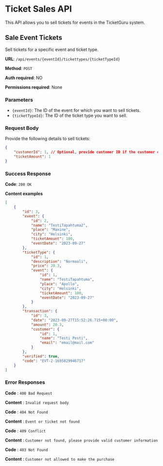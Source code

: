 # Ticket Sales API

This API allows you to sell tickets for events in the TicketGuru system.

## Sale Event Tickets

Sell tickets for a specific event and ticket type.

**URL**: `/api/events/{eventId}/tickettypes/{ticketTypeId}`

**Method**: `POST`

**Auth required**: NO

**Permissions required**: None

### Parameters

- `{eventId}`: The ID of the event for which you want to sell tickets.
- `{ticketTypeId}`: The ID of the ticket type you want to sell.

### Request Body

Provide the following details to sell tickets:

```json
{
    "customerId": 1, // Optional, provide customer ID if the customer exists
    "ticketAmount": 1
}
```

### Success Response

**Code**: `200 OK`

**Content examples**

```json
[
    {
        "id": 3,
        "event": {
            "id": 2,
            "name": "TestiTapahtuma2",
            "place": "Maxine",
            "city": "Helsinki",
            "ticketAmount": 100,
            "eventDate": "2023-09-27"
        },
        "ticketType": {
            "id": 1,
            "description": "Normaali",
            "price": 20.3,
            "event": {
                "id": 1,
                "name": "TestiTapahtuma",
                "place": "Apollo",
                "city": "Helsinki",
                "ticketAmount": 100,
                "eventDate": "2023-09-27"
            }
        },
        "transaction": {
            "id": 3,
            "date": "2023-09-27T15:52:26.715+00:00",
            "amount": 20.3,
            "customer": {
                "id": 1,
                "name": "Testi Pesti",
                "email": "email@mail.com"
            }
        },
        "verified": true,
        "code": "EVT-2-1695829946717"
    }
]
```

### Error Responses

**Code** : `400 Bad Request`

**Content** : `Invalid request body`

**Code** : `404 Not Found`

**Content** : `Event or ticket not found`

**Code** : `409 Conflict`

**Content** : `Customer not found, please provide valid customer information`

**Code** : `403 Not Found`

**Content** : `Customer not allowed to make the purchase`


